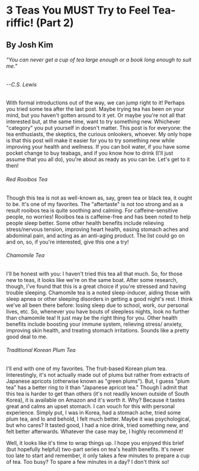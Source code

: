 # 3 Teas You MUST Try to Feel Tea-riffic! (Part 2)
## By Josh Kim
###### "You can never get a cup of tea large enough or a book long enough to suit me."
###### --C.S. Lewis

With formal introductions out of the way, we can jump right to it!
Perhaps you tried some tea after the last post. Maybe trying tea has been
on your mind, but you haven't gotten around to it yet. Or maybe
you're not all that interested but, at the same time, want to try something new. Whichever "category" you put yourself in doesn't matter.
This post is for everyone: the tea enthusiasts, the skeptics, the curious onlookers, whoever. My only hope is that this post will make it easier for you to try something new while improving your health and wellness. If you can boil water, if you have some pocket change to buy teabags, and if you know how to drink (I'll just assume that you all do), you're about as ready as you can be. Let's get to it then!

###### Red Rooibos Tea
Though this tea is not as well-known as, say, green tea or black tea, it ought
to be. It's one of my favorites. The "aftertaste" is not too strong and as a
result rooibos tea is quite soothing and calming. For caffeine-sensitive people,
no worries! Rooibos tea is caffeine-free and has been noted to help
people sleep better. Some other health benefits include relieving stress/nervous
tension, improving heart health, easing stomach aches and abdominal pain, and
acting as an anti-aging product. The list could go on and on,
so, if you're interested, give this one a try!

###### Chamomile Tea
I'll be honest with you: I haven't tried this tea all that much. So, for those
new to teas, it looks like we're on the same boat. After
some research, though, I've found that this is a great choice if you're stressed
and having trouble sleeping. Chamomile tea is a noted sleep-inducer, aiding
those with sleep apnea or other sleeping disorders in getting a good night's
rest. I think we've all been there before: losing sleep due to
school, work, our personal lives, etc. So, whenever you have bouts of sleepless
nights, look no further than chamomile tea! It just may be the right thing for
you. Other health benefits include boosting your immune system, relieving stress/
anxiety, improving skin health, and treating stomach irritations. Sounds like a
pretty good deal to me.

###### Traditional Korean Plum Tea
I'll end with one of my favorites. The fruit-based Korean plum tea.
Interestingly, it's not actually made out of plums but rather from extracts of Japanese apricots (otherwise known as "green plums"). But, I guess "plum tea" has
a better ring to it than "Japanese apricot tea." Though I admit that this tea is
harder to get than others (it's not readily known outside of South Korea),
it is available on Amazon and it's worth it. Why? Because it tastes great
and calms an upset stomach. I can vouch for this with personal experience. Simply put,
I was in Korea, had a stomach ache, tried some plum tea, and lo and behold, I felt
much better. Maybe it was psychological, but who cares? It tasted good, I had a nice
drink, tried something new, and felt better afterwards. Whatever the case may be,
I highly recommend it!

Well, it looks like it's time to wrap things up. I hope you enjoyed this brief
(but hopefully helpful) two-part series on tea's health benefits. It's never too
late to start and remember, it only takes a few minutes to prepare a cup of tea.
Too busy? To spare a few minutes in a day? I don't think so!  
